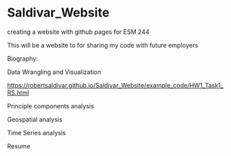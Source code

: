 # Saldivar_Website
creating a website with github pages for ESM 244


This will be a website to for sharing my code with future employers

Biography:


Data Wrangling and Visualization 


https://robertsaldivar.github.io/Saldivar_Website/example_code/HW1_Task1_RS.html


Principle components analysis


Geospatial analysis


Time Series analysis


Resume

